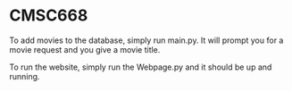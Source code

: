 # CMSC668
To add movies to the database, simply run main.py. It will prompt you for a movie request and you give a movie title.

To run the website, simply run the Webpage.py and it should be up and running.

